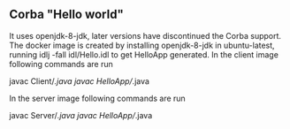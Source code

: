 ## Corba "Hello world"

It uses openjdk-8-jdk, later versions have discontinued the Corba support. The docker image is created by installing openjdk-8-jdk in ubuntu-latest, running idlj -fall idl/Hello.idl to get HelloApp generated. In the client image following commands are run

javac  Client/*.java
javac  HelloApp/*.java

 In the server image following commands are run

javac  Server/*.java
javac  HelloApp/*.java